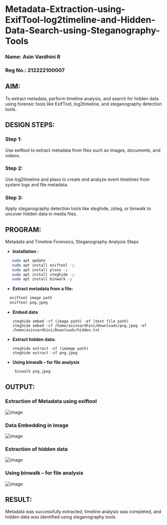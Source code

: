 # Metadata-Extraction-using-ExifTool-log2timeline-and-Hidden-Data-Search-using-Steganography-Tools
### Name: Asin Vardhini R
### Reg No.: 212222100007
## AIM:
To extract metadata, perform timeline analysis, and search for hidden data using forensic tools like ExifTool, log2timeline, and steganography detection tools.

## DESIGN STEPS:
### Step 1:
Use exiftool to extract metadata from files such as images, documents, and videos.

### Step 2:
Use log2timeline and plaso to create and analyze event timelines from system logs and file metadata.

### Step 3:
Apply steganography detection tools like steghide, zsteg, or binwalk to uncover hidden data in media files.

## PROGRAM:
Metadata and Timeline Forensics, Steganography Analysis Steps
- **Installation :**
```bash
   sudo apt update
   sudo apt install exiftool -y
   sudo apt install plaso -y
   sudo apt install steghide -y
   sudo apt install binwalk -y
 ```
- **Extract metadata from a file:**
```bash
  exiftool image path
  exiftool png.jpeg
```
- **Embed data**
  ```
  steghide embed -cf (image path) -ef (text file path)
  steghide embed -cf /home/asinvardhini/Downloads/png.jpeg -ef /home/asinvardhini/Downloads/hidden.txt
  ```
- **Extract hidden data:**
  ```
  steghide extract -sf (imamge path)
  steghide extract -sf png.jpeg
  ```
- **Using binwalk – for file analysis**  
  ```bash
   binwalk png.jpeg
  ```
  
## OUTPUT:

### Extraction of Metadata using exiftool
![image](https://github.com/user-attachments/assets/e1e28e0a-e575-4021-b467-c6adb90c195e)


### Data Embedding in Image
![image](https://github.com/user-attachments/assets/3d1c5e74-ee2a-4c71-b340-584cdb3a777e)


### Extraction of hidden data
![image](https://github.com/user-attachments/assets/2aa71bb6-a239-435c-af34-5ad217673f1e)

### Using binwalk – for file analysis
![image](https://github.com/user-attachments/assets/eb0c5c2b-7aa6-4b0f-8e7d-9cd7bc01b52c)


## RESULT:
Metadata was successfully extracted, timeline analysis was completed, and hidden data was identified using steganography tools.

